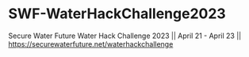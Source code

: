# SWF-WaterHackChallenge2023
Secure Water Future Water Hack Challenge 2023 || April 21 - April 23 || https://securewaterfuture.net/waterhackchallenge

